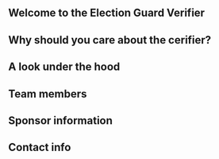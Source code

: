 ## Welcome to the Election Guard Verifier

## Why should you care about the cerifier?

## A look under the hood

## Team members

## Sponsor information

## Contact info

